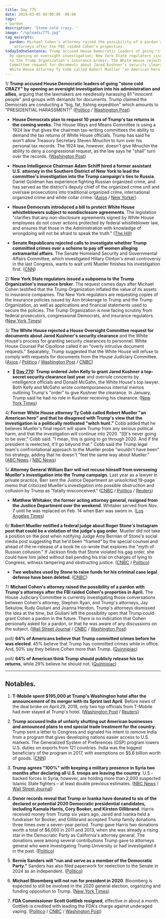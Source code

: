 ```yaml
---
title: Day 775
date: 2019-03-05 09:00:00 -08:00
tags:
- pardon
description: 'Stone cold crazy. '
image: "/uploads/775.jpg"
tag_excerpts:
  pardon: Michael Cohen’s attorney raised the possibility of a pardon with Trump’s
    attorneys after the FBI raided Cohen’s properties.
todayInOneSentence: Trump accused House Democratic leaders of going "stone cold CRAZY"
  by opening an oversight investigation; New York State regulators issued a subpoena
  to the Trump Organization's insurance broker; the White House rejected a House Oversight
  Committee request for documents about Jared Kushner's security clearance; and former
  White House attorney Ty Cobb called Robert Mueller "an American hero."
---
```


1/ **Trump accused House Democratic leaders of going "stone cold CRAZY" by opening an oversight investigation into his administration and allies**, arguing that the lawmakers are needlessly harassing 81 "innocent people" and groups with demands for documents. Trump claimed the Democrats are conducting a "big, fat, fishing expedition" which amounts to "PRESIDENTIAL HARASSMENT!" ([Politico](https://www.politico.com/story/2019/03/05/trump-house-democrats-corruption-probe-1203583) / [Washington Post](https://www.washingtonpost.com/politics/trump-says-democrats-investigating-him-have-gone-stone-cold-crazy/2019/03/05/1164eb30-3f49-11e9-922c-64d6b7840b82_story.html))

* **House Democrats plan to request 10 years of Trump's tax returns in the coming weeks**. The House Ways and Means Committee is using a 1924 law that gives the chairmen tax-writing committees the ability to demand the tax returns of White House officials. Trump has said he won't allow Treasury Secretary Steven Mnuchin to turn over his personal tax records. The 1924 law, however, doesn't give Mnuchin the ability to deny a congressional request, as the law says he "shall" turn over the records. ([Washington Post](https://www.washingtonpost.com/business/economy/house-democrats-likely-to-seek-10-years-of-trumps-tax-returns-in-coming-weeks/2019/03/05/84fd3752-3ec0-11e9-9361-301ffb5bd5e6_story.html))

* **House Intelligence Chairman Adam Schiff hired a former assistant U.S. attorney in the Southern District of New York to lead the committee's investigation into the Trump campaign's ties to Russia**. Daniel Goldman has experience fighting Russian organized crime, and has served as the district's deputy chief of the organized crime unit and oversaw prosecutions into traditional organized crime, international organized crime and white collar crime. ([Axios](https://www.axios.com/schiff-russian-organized-crime-prosecutor-trump-investigation-6839f6ab-435f-4b66-97d6-98d69b2763e9.html) / [New Yorker](https://www.newyorker.com/news/news-desk/adam-schiff-hires-a-former-prosecutor-to-lead-the-trump-investigation))

* **House Democrats introduced a bill to protect White House whistleblowers subject to nondisclosure agreements**. The legislation "clarifies that any non-disclosure agreements signed by White House employees do not cover actions protected by federal whistleblower law, and ensures that those in the Administration with knowledge of wrongdoing will not be afraid to speak the truth." ([The Hill](https://thehill.com/homenews/house/432691-house-dems-introduce-bill-to-protect-trump-admin-whistleblowers-with-ndas))

* **Senate Republicans rejected calls to investigate whether Trump committed crimes over a scheme to pay off women alleging extramarital affairs**. The Senate Homeland Security and Governmental Affairs Committee, which investigated Hillary Clinton's email controversy in the last Congress, wants to wait until Mueller finishes his investigation first. ([CNN](https://www.cnn.com/2019/03/05/politics/republicans-trump-hush-money-payments/index.html))

2/ **New York State regulators issued a subpoena to the Trump Organization's insurance broker**. The request comes days after Michael Cohen testified that the Trump Organization inflated the value of its assets to insurance companies. The New York regulators are requesting copies of the insurance policies issued by Aon brokerage to Trump and the Trump Organization, as well as applications and financial statements used to secure the policies. The Trump Organization is now facing scrutiny from federal prosecutors, congressional Democrats, and insurance regulators. ([New York Times](https://www.nytimes.com/2019/03/05/nyregion/trump-aon-risk-services-subpoena.html))

3/ **The White House rejected a House Oversight Committee request for documents about Jared Kushner's security clearance** and the White House's process for granting security clearances to personnel. White House Counsel Pat Cipollone called it an "overly intrusive document requests." Separately, Trump suggested that the White House will refuse to comply with requests for documents from the House Judiciary Committee. ([Axios](https://www.axios.com/white-house-rejects-house-oversight-request-security-clearances-3dafb296-376f-4b9b-8bd3-0601f240c28f.html) / [Politico](https://www.politico.com/story/2019/03/05/jared-kushner-security-clearance-1204984) / [Washington Post](https://www.washingtonpost.com/politics/white-house-rebuffs-house-democrats-request-regarding-security-clearances/2019/03/05/fc3ff9a6-3f7b-11e9-9361-301ffb5bd5e6_story.html) / [CNBC](https://www.cnbc.com/2019/03/05/trump-signals-white-house-may-not-comply-with-house-judiciary-requests.html))

* **📌 [Day 770](https://whatthefuckjusthappenedtoday.com/2019/02/28/day-770/#2-trump-ordered-john-kelly-to-grant): Trump ordered John Kelly to grant Jared Kushner a top-secret security clearance last year** and overrule concerns by intelligence officials and Donald McGahn, the White House's top lawyer. Both Kelly and McGahn wrote contemporaneous internal memos outlining Trump's "order" to give Kushner the clearance. In January, Trump said he had no role in Kushner receiving his clearance. ([New York Times](https://www.nytimes.com/2019/02/28/us/politics/jared-kushner-security-clearance.html))

4/ **Former White House attorney Ty Cobb called Robert Mueller "an American hero" and that he disagreed with Trump's view that the investigation is a politically motivated "witch hunt."** Cobb added that he believes Mueller's final report will spare Trump from any serious political harm, and that the investigation will continue into 2020. "\[I\]t's never going to be over," Cobb said. "I mean, this is going to go through 2020. And if the president is reelected, it'll go beyond that." Cobb said the Trump legal team's confrontational approach to the Mueller probe "wouldn't have been" his strategy, adding that he doesn't "feel the same way about Mueller." ([ABC News](https://abcnews.go.com/Politics/trump-white-house-lawyer-calls-mueller-american-hero/story?id=61455661) / [NBC News](https://www.nbcnews.com/politics/donald-trump/former-white-house-lawyer-ty-cobb-calls-mueller-american-hero-n979331))

5/ **Attorney General William Barr will not recuse himself from overseeing Mueller's investigation into the Trump campaign**. Last year as a lawyer in private practice, Barr sent the Justice Department an unsolicited 19-page memo that criticized Mueller's investigation into possible obstruction and collusion by Trump as "fatally misconceived." ([CNBC](https://www.cnbc.com/2019/03/04/attorney-general-barr-will-not-recuse-self-from-mueller-probe.html) / [Politico](https://www.politico.com/story/2019/03/04/barr-wont-recuse-mueller-1203210) / [Reuters](https://www.reuters.com/article/us-usa-trump-russia-barr-idUSKCN1QM01S))

* **Matthew Whitaker, the former acting attorney general, resigned from the Justice Department over the weekend**. Whitaker served from Nov. 7 until he was replaced on Feb. 14 when Barr was sworn in. ([Los Angeles Times](https://www.latimes.com/politics/la-na-pol-whitaker-steps-down-20190304-story.html))

6/ **Robert Mueller notified a federal judge about Roger Stone's Instagram post that could be a violation of the judge's gag order**. Mueller did not take a position on the post when notifying Judge Amy Berman of Stone's social media post suggesting that he'd been "framed" by the special counsel and ahead of the re-release of a book he co-wrote that explores the "myth of Russian collusion." If Jackson finds that Stone violated his gag order, she could have him jailed without bail pending his trial on charges of lying to Congress, witness tampering and obstructing justice. ([CNBC](https://www.cnbc.com/2019/03/04/robert-mueller-notifies-judge-that-roger-stone-shared-instagram-image.html) / [Politico](https://www.politico.com/story/2019/03/04/mueller-roger-stone-post-instagram-1202919))

* **Two websites used by Stone to raise funds for his criminal case legal defense have been deleted**. ([CNBC](https://www.cnbc.com/2019/03/05/roger-stone-web-sites-deleted-amid-possible-gag-order-violation.html))

7/ **Michael Cohen's attorney raised the possibility of a pardon with Trump's attorneys after the FBI raided Cohen's properties in April.** The House Judiciary Committee is currently investigating those conversations between Cohen's attorney, Stephen Ryan, and Trump's attorneys, Jay Sekulow, Rudy Giuliani and Joanna Hendon. Trump's attorneys dismissed the idea at the time, but Giuliani left the possibility open that Trump could grant Cohen a pardon in the future. There is no indication that Cohen personally asked for a pardon, or that he was aware of any discussions on the subject. ([Wall Street Journal](http://www.wsj.com/articles/lawyer-for-cohen-approached-trump-attorneys-about-pardon-11551753372) / [CNBC](https://www.cnbc.com/2019/03/05/michael-cohens-attorney-approached-trumps-lawyers-about-a-pardon-wsj.html) / [Washington Post](https://www.washingtonpost.com/world/national-security/lawmakers-exploring-possible-pardon-talks-involving-michael-cohen/2019/03/02/35dfd94e-3b88-11e9-aaae-69364b2ed137_story.html))

poll/ **64% of Americans believe that Trump committed crimes before he was elected**. 45% believe that Trump has committed crimes while in office. And, 50% say they believe Cohen more than Trump. ([Quinnipiac](https://poll.qu.edu/national/release-detail?ReleaseID=2603))

poll/ **64% of American think Trump should publicly release his tax returns**, while 29% believe he should not. ([Quinnipiac](https://poll.qu.edu/national/release-detail?ReleaseID=2603))

---

## Notables.

1. **T-Mobile spent $195,000 at Trump's Washington hotel after the announcement of its merger with its Sprint last April**. Before news of the deal broke on April 29, 2018, only two top officials from T-Mobile had ever stayed at Trump's hotel. ([Washington Post](https://www.washingtonpost.com/politics/t-mobile-acknowledges-its-patronage-of-trumps-washington-hotel-increased-sharply-after-announcement-of-merger-with-sprint/2019/03/05/d123be66-3ecb-11e9-922c-64d6b7840b82_story.html) / [Reuters](https://www.reuters.com/article/us-sprint-corp-m-a-trump-idUSKCN1QM1ZY))

2. **Trump accused India of unfairly shutting out American businesses and announced plans to end special trade treatment for the country.** Trump sent a letter to Congress and signaled his intent to remove India from a program that gives developing nations easier access to U.S. markets. The Generalized System of Preferences (GSP) program lowers U.S. duties on exports from 121 countries. India was the biggest beneficiary of the program in 2017, with exemptions on $5.6 billion worth of goods. ([CNN](https://www.cnn.com/2019/03/05/economy/india-us-trade/index.html))

3. **Trump agrees "100%" with keeping a military presence in Syria two months after declaring all U.S. troops are leaving the country**. U.S.-backed forces in Syria, however, are holding more than 2,000 suspected Islamic State fighters – at least double previous estimates. ([NBC News](https://www.nbcnews.com/news/us-news/trump-says-he-agrees-100-percent-keeping-u-s-troops-n979466) / [Wall Street Journal](https://www.wsj.com/articles/u-s-backed-forces-are-holding-2-000-suspected-isis-fighters-11551815580))

4. **Donor records reveal that Trump or Ivanka have donated to six of the declared or potential 2020 Democratic presidential candidates, including Kamala Harris, Cory Booker, and Kirsten Gillibrand**. Harris received money from Trump six years ago, Jared and Ivanka held a fundraiser for Booker, and Gillibrand accepted Trump family donations three times over a seven-year period. Trump gave Harris two donations worth a total of $6,000 in 2011 and 2013, when she was already a rising star in the Democratic Party as California's attorney general. The donations were among several contributions Trump gave to attorneys general who were investigating Trump University or had investigated it in the past. ([Politico](https://www.politico.com/story/2019/03/05/2020-presidential-dems-trump-money-1202938))

5. **Bernie Sanders will "run and serve as a member of the Democratic Party."** Sanders has also filed paperwork for reelection to the Senate in 2024 as an independent. ([Politico](https://www.politico.com/story/2019/03/05/sanders-run-as-democrat-dnc-1204978))

6. **Michael Bloomberg will not run for president in 2020**. Bloomberg is expected to still be involved in the 2020 general election, organizing and funding opposition to Trump. ([New York Times](https://www.nytimes.com/2019/03/05/us/politics/michael-bloomberg-2020.html))

7. **FDA Commissioner Scott Gottlieb resigned**, effective in about a month. Gottlieb is credited with leading the FDA's charge against underaged vaping. ([Politico](https://www.politico.com/story/2019/03/05/fda-commissioner-scott-gottlieb-to-resign-1205427) / [CNBC](https://www.cnbc.com/2019/03/05/fda-commissioner-scott-gottlieb-is-resigning.html) / [Washington Post](https://www.washingtonpost.com/health/2019/03/05/fda-commissioner-gottlieb-who-raised-alarms-about-teen-vaping-resigns/))
